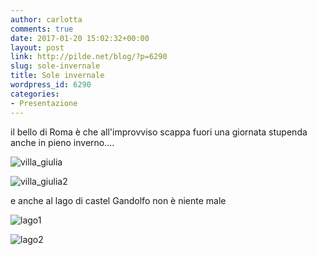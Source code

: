 ```yaml
---
author: carlotta
comments: true
date: 2017-01-20 15:02:32+00:00
layout: post
link: http://pilde.net/blog/?p=6290
slug: sole-invernale
title: Sole invernale
wordpress_id: 6290
categories:
- Presentazione
---
```


il bello di Roma è che all'improvviso scappa fuori una giornata stupenda anche in pieno inverno....

![villa_giulia]({{baseurl}}/uploads/2017/02/villa_giulia.jpg)


 ![villa_giulia2]({{baseurl}}/uploads/2017/02/villa_giulia2.jpg)


e anche al lago di castel Gandolfo non è niente male

![lago1]({{baseurl}}/uploads/2017/02/lago1.jpg)


 ![lago2]({{baseurl}}/uploads/2017/02/lago2.jpg)



